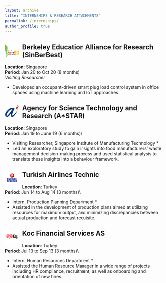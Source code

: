 ```yaml
---
layout: archive
title: "INTERNSHIPS & RESEARCH ATTACHMENTS"
permalink: /internships/
author_profile: true
---
```



<div>
<img align="left" width="45" height="45" src="/images/sinberbest.jpg" style="margin-right: 10px"> 
<h2>
Berkeley Education Alliance for Research (SinBerBest)
</h2> 
</div>

**Location**: Singapore\
**Period**: Jan 20 to Oct 20 (8 months)\
*Visiting Researcher*
* Developed an occupant-driven smart plug load control system in office spaces using machine learning and IoT approaches.


<div>
<img align="left" width="45" height="45" src="/images/astar.jpg" style="margin-right: 10px"> 
<h2>
Agency for Science Technology and Research (A*STAR)
</h2> 
</div>

**Location**: Singapore\
**Period**: Jan 19 to June 19 (6 months)\
* Visiting Researcher, Singapore Institute of Manufacturing Technology *
* Led an exploratory study to gain insights into food manufacturers’ waste management decision-making 
process and used statistical analysis to translate these insights into a behaviour framework.

<div>
<img align="left" width="45" height="45" src="/images/turkishtechnic.png" style="margin-right: 10px"> 
<h2>
Turkish Airlines Technic
</h2> 
</div>

**Location**: Turkey\
**Period**: Jun 14 to Aug 14 (3 months)\
* Intern, Production Planning Department *
* Assisted in the development of production plans aimed at utilizing resources for maximum
output, and minimizing discrepancies between actual production and forecast requisite.

<div>
<img align="left" width="45" height="45" src="/images/kocfinance.png" style="margin-right: 10px"> 
<h2>
Koc Financial Services AS
</h2> 
</div>

**Location**: Turkey\
**Period**: Jul 13 to Sep 13 (3 months)\
* Intern, Human Resources Department *
* Assisted the Human Resource Manager in a wide range of projects including HR compliance,
recruitment, as well as onboarding and orientation of new hires.